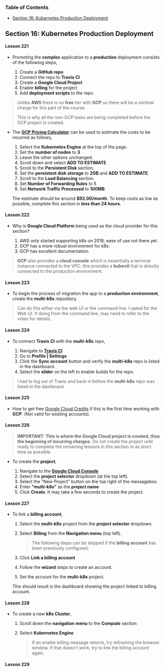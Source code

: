 ### Table of Contents

* [Section 16: Kubernetes Production Deployment](#16)

<a name="16"></a>
## Section 16: Kubernetes Production Deployment

#### Lesson 221

* Promoting the **complex** application to a **production** deployment consists of the following steps,

	1. Create a **GitHub repo**
	2. Connect the repo to **Travis CI**
	3. Create a **Google Cloud Project**
	4. Enable **billing** for the project
	5. Add **deployment scripts** to the repo.

> Unlike **AWS** there is no **free** tier with **GCP** so there will be a minimal charge for this part of the course.
>
> This is why all the non-GCP tasks are being completed before the GCP project is created.

* The **[GCP Pricing Calculator](https://cloud.google.com/products/calculator/)** can be used to estimate the costs to be incurred as follows,
	1. Select the **Kubernetes Engine** at the top of the page.
	2. Set the **number of nodes** to **3**
	3. Leave the other options unchanged.
	4. Scroll down and select **ADD TO ESTIMATE**
	5. Scroll to the **Persistent Disk** section.
	6. Set the **persistent disk storage** to **2GB** and **ADD TO ESTIMATE**.
	7. Scroll to the **Load Balancing** section.
	8. Set **Number of Forwarding Rules** to **1**.
	9. Set **Network Traffic Processed** to **100MB**.

	The estimate should be around **$92.00/month**. To keep costs as low as possible, complete this section in **less than 24 hours**.

#### Lesson 222

* Why is **Google Cloud Platform** being used as the cloud provider for this section?

	1. AWS only started supporting k8s on 2018; ease of use not there yet.
	2. GCP has a more robust environment for k8s.
	3. GCP has excellent documentation.

> **GCP** also provides a **cloud console** which is essentially a terminal instance connected to the VPC. this provides a **kubectl** that is directly connected to the production environment.

#### Lesson 223

* To begin the process of migration the app to a **production environment**, create the **multi-k8s** repository.

> Can do this either via the web UI or the command line. I opted for the Web UI. If doing from the command line, may need to refer to the video for details.

#### Lesson 224

* To connect **Travis CI** with the **multi-k8s** repo,

	1. Navigate to **[Travis CI](https://travis-ci.org/)**
	2. Go to **Profile | Settings**
	3. Click the **Sync account** button and verify the **multi-k8s** repo is listed in the dashboard.
	4. Select the **slider** on the left to enable builds for the repo.

> I had to log out of Travis and back in before the **multi-k8s** repo was listed in the dashboard.
	
#### Lesson 225

* How to get free [Google Cloud Credits](https://console.cloud.google.com/freetrial/signup/0) if this is the first time working with **GCP**. (Not valid for existing accounts).

#### Lesson 226

> **IMPORTANT: This is where the Google Cloud project is created, thus the beginning of incurring charges.** Do not create the project until ready to complete the remaining lessons in this section in as short time as possible.

* To create the **project**,

	1. Navigate to the **[Google Cloud Console](https://console.cloud.google.com)**
	2. Select the **project selector** dropdown (at the top left).
	3. Select the "New Project" button on the top right of the messagebox.
	4. Enter **"multi-k8s"** as the **project name**
	5. Click **Create**. It may take a few seconds to create the project.

#### Lesson 227

* To link a **billing account**,

	1. Select the **multi-k8s** project from the **project selector** dropdown.
	2. Select **Billing** from the **Navigation menu** (top left).

		> The following steps can be skipped if the **billing account** has been previously configured.
		
	3. Click **Link a billing account**
	4. Follow the **wizard** steps to create an account.
	5. Set the account for the **multi-k8s** project.

	This should result is the dashboard showing the project linked to billing account.
	
#### Lesson 228

* To create a new **k8s Cluster**,

	1. Scroll down the **navigation menu** to the **Compute** section
	2. Select **Kubernetes Engine**
		
		> If an enable billing message returns, try refreshing the browser window. If that doesn't work, try to link the billing account again.

#### Lesson 229
